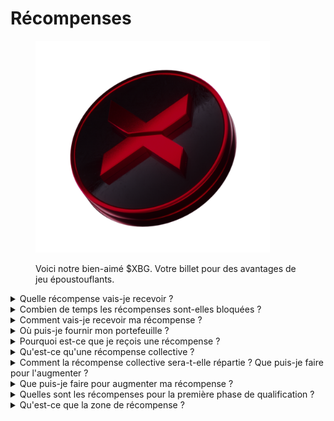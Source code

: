# Récompenses

<figure><img src="../../.gitbook/assets/XBG_Coin_new.png" alt="" width="375"><figcaption><p>Voici notre bien-aimé $XBG. Votre billet pour des avantages de jeu époustouflants.</p></figcaption></figure>

<details>

<summary>Quelle récompense vais-je recevoir ?</summary>

En fonction de votre total de points et des objectifs collectifs atteints, vous recevrez une récompense individuelle en jetons $XBG, ainsi qu'une récompense collective en jetons $XBG. Toutes les récompenses sont [soumises à une période de blocage](rewards-test.md#how-long-are-rewards-vested).

![](../../.gitbook/assets/Rewards.png)

</details>

<details>

<summary>Combien de temps les récompenses sont-elles bloquées ?</summary>

</details>

<details>

<summary>Comment vais-je recevoir ma récompense ?</summary>

À la fin de la phase de qualification ou de la saison, les récompenses seront envoyées au portefeuille que vous avez fourni, en fonction de votre classement final une fois le concours terminé. Note : Toutes les récompenses sont [soumises à une période de blocage](rewards-test.md#how-long-are-rewards-vested).

</details>

<details>

<summary>Où puis-je fournir mon portefeuille ?</summary>

</details>

<details>

<summary>Pourquoi est-ce que je reçois une récompense ?</summary>

Nous vous récompensons en reconnaissance de votre participation active et de votre contribution à l'expansion de la communauté XBorg et pour la promotion de notre jeton $XBG.

</details>

<details>

<summary>Qu'est-ce qu'une récompense collective ?</summary>

Une récompense collective est une démonstration de notre reconnaissance pour l'effort collectif des participants, où les récompenses sont augmentées en atteignant des niveaux de jalons pendant la saison. Selon votre classement à la fin de la saison, vous recevrez une récompense supplémentaire provenant du pool collectif.

</details>

<details>

<summary>Comment la récompense collective sera-t-elle répartie ? Que puis-je faire pour l'augmenter ?</summary>

La répartition de la récompense collective est déterminée par votre classement et peut être augmentée collectivement en atteignant des jalons collectifs ou en accomplissant des actions éclair. Pour plus d'informations, veuillez vous référer aux [règles](rules-test.md).

</details>

<details>

<summary>Que puis-je faire pour augmenter ma récompense ?</summary>

La meilleure façon de maximiser votre récompense est de combiner la constance avec la viralité. Plus votre portée est grande, plus vous monterez dans le classement.

</details>

<details>

<summary>Quelles sont les récompenses pour la première phase de qualification ?</summary>

Dans la première phase de qualification, les récompenses totales s'élèvent à un maximum de 100 000 XBG, dont une partie est liée à la réalisation des objectifs collectifs.

</details>

<details>

<summary>Qu'est-ce que la zone de récompense ?</summary>

</details>